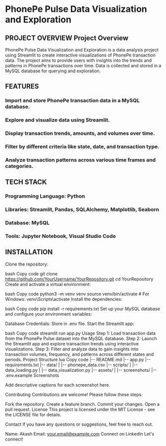 # PhonePe Pulse Data Visualization and Exploration

<!-- Optional: Insert a banner image or a thumbnail relevant to your project. Replace the placeholder link with an image URL. -->

## PROJECT OVERVIEW Project Overview
PhonePe Pulse Data Visualization and Exploration is a data analysis project using Streamlit to create interactive visualizations of PhonePe transaction data. The project aims to provide users with insights into the trends and patterns in PhonePe transactions over time. Data is collected and stored in a MySQL database for querying and exploration.

## FEATURES
  ### Import and store PhonePe transaction data in a MySQL database.
  ### Explore and visualize data using Streamlit.
  ### Display transaction trends, amounts, and volumes over time.
  ### Filter by different criteria like state, date, and transaction type.
  ### Analyze transaction patterns across various time frames and categories.

## TECH STACK
  ### Programming Language: Python
  ### Libraries: Streamlit, Pandas, SQLAlchemy, Matplotlib, Seaborn
  ### Database: MySQL
  ### Tools: Jupyter Notebook, Visual Studio Code

## INSTALLATION
Clone the repository:

bash
Copy code
git clone https://github.com/YourUsername/YourRepository.git
cd YourRepository
Create and activate a virtual environment:

bash
Copy code
python3 -m venv venv
source venv/bin/activate  # For Windows: venv\Scripts\activate
Install the dependencies:

bash
Copy code
pip install -r requirements.txt
Set up your MySQL database and configure your environment variables:

Database Credentials: Store in .env file.
Start the Streamlit app:

bash
Copy code
streamlit run app.py
Usage
Step 1: Load transaction data from the PhonePe Pulse dataset into the MySQL database.
Step 2: Launch the Streamlit app and explore transaction trends using interactive visualizations.
Step 3: Filter and analyze data to gain insights into transaction volumes, frequency, and patterns across different states and periods.
Project Structure
lua
Copy code
|-- README.md
|-- app.py
|-- requirements.txt
|-- data/
|   |-- phonepe_data.csv
|-- scripts/
|   |-- data_loading.py
|   |-- data_visualization.py
|-- assets/
|   |-- screenshots/
|-- .env.example
Screenshots

Add descriptive captions for each screenshot here.

Contributing
Contributions are welcome! Please follow these steps:

Fork the repository.
Create a feature branch.
Commit your changes.
Open a pull request.
License
This project is licensed under the MIT License - see the LICENSE file for details.

Contact
If you have any questions or suggestions, feel free to reach out.

Name: Akash
Email: your.email@example.com
Connect on LinkedIn
Let's connect!
